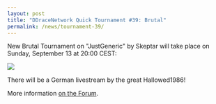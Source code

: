 ```yaml
---
layout: post
title: "DDraceNetwork Quick Tournament #39: Brutal"
permalink: /news/tournament-39/
---
```

New Brutal Tournament on "JustGeneric" by Skeptar will take place on Sunday, September 13 at 20:00 CEST:

[<img class="demo" src="/JustGeneric.png" />](//forum.ddnet.org/viewtopic.php?f=21&t=2241)

There will be a German livestream by the great Hallowed1986!

More information [on the Forum](//forum.ddnet.org/viewtopic.php?f=21&t=2241).
